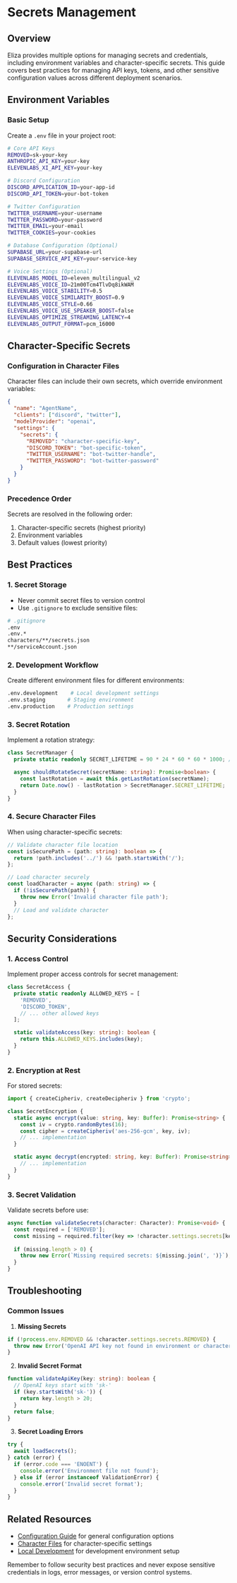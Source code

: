 # Secrets Management

## Overview

Eliza provides multiple options for managing secrets and credentials, including environment variables and character-specific secrets. This guide covers best practices for managing API keys, tokens, and other sensitive configuration values across different deployment scenarios.

## Environment Variables

### Basic Setup

Create a `.env` file in your project root:

```bash
# Core API Keys
REMOVED=sk-your-key
ANTHROPIC_API_KEY=your-key
ELEVENLABS_XI_API_KEY=your-key

# Discord Configuration
DISCORD_APPLICATION_ID=your-app-id
DISCORD_API_TOKEN=your-bot-token

# Twitter Configuration
TWITTER_USERNAME=your-username
TWITTER_PASSWORD=your-password
TWITTER_EMAIL=your-email
TWITTER_COOKIES=your-cookies

# Database Configuration (Optional)
SUPABASE_URL=your-supabase-url
SUPABASE_SERVICE_API_KEY=your-service-key

# Voice Settings (Optional)
ELEVENLABS_MODEL_ID=eleven_multilingual_v2
ELEVENLABS_VOICE_ID=21m00Tcm4TlvDq8ikWAM
ELEVENLABS_VOICE_STABILITY=0.5
ELEVENLABS_VOICE_SIMILARITY_BOOST=0.9
ELEVENLABS_VOICE_STYLE=0.66
ELEVENLABS_VOICE_USE_SPEAKER_BOOST=false
ELEVENLABS_OPTIMIZE_STREAMING_LATENCY=4
ELEVENLABS_OUTPUT_FORMAT=pcm_16000
```

## Character-Specific Secrets

### Configuration in Character Files

Character files can include their own secrets, which override environment variables:

```json
{
  "name": "AgentName",
  "clients": ["discord", "twitter"],
  "modelProvider": "openai",
  "settings": {
    "secrets": {
      "REMOVED": "character-specific-key",
      "DISCORD_TOKEN": "bot-specific-token",
      "TWITTER_USERNAME": "bot-twitter-handle",
      "TWITTER_PASSWORD": "bot-twitter-password"
    }
  }
}
```

### Precedence Order

Secrets are resolved in the following order:
1. Character-specific secrets (highest priority)
2. Environment variables
3. Default values (lowest priority)

## Best Practices

### 1. Secret Storage

- Never commit secret files to version control
- Use `.gitignore` to exclude sensitive files:

```bash
# .gitignore
.env
.env.*
characters/**/secrets.json
**/serviceAccount.json
```

### 2. Development Workflow

Create different environment files for different environments:

```bash
.env.development    # Local development settings
.env.staging       # Staging environment
.env.production    # Production settings
```

### 3. Secret Rotation

Implement a rotation strategy:

```typescript
class SecretManager {
  private static readonly SECRET_LIFETIME = 90 * 24 * 60 * 60 * 1000; // 90 days

  async shouldRotateSecret(secretName: string): Promise<boolean> {
    const lastRotation = await this.getLastRotation(secretName);
    return Date.now() - lastRotation > SecretManager.SECRET_LIFETIME;
  }
}
```

### 4. Secure Character Files

When using character-specific secrets:

```typescript
// Validate character file location
const isSecurePath = (path: string): boolean => {
  return !path.includes('../') && !path.startsWith('/');
};

// Load character securely
const loadCharacter = async (path: string) => {
  if (!isSecurePath(path)) {
    throw new Error('Invalid character file path');
  }
  // Load and validate character
};
```

## Security Considerations

### 1. Access Control

Implement proper access controls for secret management:

```typescript
class SecretAccess {
  private static readonly ALLOWED_KEYS = [
    'REMOVED',
    'DISCORD_TOKEN',
    // ... other allowed keys
  ];

  static validateAccess(key: string): boolean {
    return this.ALLOWED_KEYS.includes(key);
  }
}
```

### 2. Encryption at Rest

For stored secrets:

```typescript
import { createCipheriv, createDecipheriv } from 'crypto';

class SecretEncryption {
  static async encrypt(value: string, key: Buffer): Promise<string> {
    const iv = crypto.randomBytes(16);
    const cipher = createCipheriv('aes-256-gcm', key, iv);
    // ... implementation
  }

  static async decrypt(encrypted: string, key: Buffer): Promise<string> {
    // ... implementation
  }
}
```

### 3. Secret Validation

Validate secrets before use:

```typescript
async function validateSecrets(character: Character): Promise<void> {
  const required = ['REMOVED'];
  const missing = required.filter(key => !character.settings.secrets[key]);
  
  if (missing.length > 0) {
    throw new Error(`Missing required secrets: ${missing.join(', ')}`);
  }
}
```

## Troubleshooting

### Common Issues

1. **Missing Secrets**
```typescript
if (!process.env.REMOVED && !character.settings.secrets.REMOVED) {
  throw new Error('OpenAI API key not found in environment or character settings');
}
```

2. **Invalid Secret Format**
```typescript
function validateApiKey(key: string): boolean {
  // OpenAI keys start with 'sk-'
  if (key.startsWith('sk-')) {
    return key.length > 20;
  }
  return false;
}
```

3. **Secret Loading Errors**
```typescript
try {
  await loadSecrets();
} catch (error) {
  if (error.code === 'ENOENT') {
    console.error('Environment file not found');
  } else if (error instanceof ValidationError) {
    console.error('Invalid secret format');
  }
}
```

## Related Resources

- [Configuration Guide](./configuration.md) for general configuration options
- [Character Files](../core/characterfile.md) for character-specific settings
- [Local Development](./local-development.md) for development environment setup

Remember to follow security best practices and never expose sensitive credentials in logs, error messages, or version control systems.
